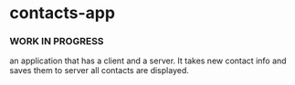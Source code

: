 # contacts-app
### WORK IN PROGRESS
an application that has a client and a server. It takes new contact info and saves them to server
all contacts are displayed.
